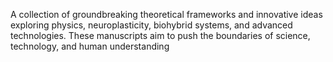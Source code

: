 A collection of groundbreaking theoretical frameworks and innovative ideas exploring physics, neuroplasticity, biohybrid systems, and advanced technologies. These manuscripts aim to push the boundaries of science, technology, and human understanding
